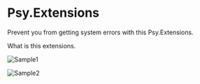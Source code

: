 # Psy.Extensions
Prevent you from getting system errors with this Psy.Extensions.

What is this extensions.

![Sample1](https://1drv.ms/i/s!AoDYbl3gx3UZkV-13jbS2v0C1bQD)

![Sample2](https://1drv.ms/i/s!AoDYbl3gx3UZkWBnFqBR7SKJVyQb)